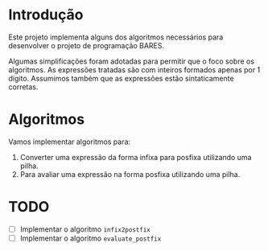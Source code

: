 # Introdução

Este projeto implementa alguns dos algoritmos necessários para desenvolver o projeto de programação BARES.

Algumas simplificações foram adotadas para permitir que o foco sobre os algoritmos. As expressões tratadas são com inteiros formados apenas por 1 dígito. Assumimos também que as expressões estão sintaticamente corretas.

# Algoritmos

Vamos implementar algoritmos para:

1. Converter uma expressão da forma infixa para posfixa utilizando uma pilha.
2. Para avaliar uma expressão na forma posfixa utilizando uma pilha.

# TODO

- [ ] Implementar o algoritmo `infix2postfix`
- [ ] Implementar o algoritmo `evaluate_postfix`
